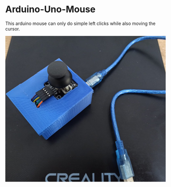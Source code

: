 # Arduino-Uno-Mouse

This arduino mouse can only do simple left clicks while also moving the cursor.

![image](https://github.com/ToshikiRen/Arduino-Uno-Mouse/blob/main/Arduino-Mouse-Button.jpeg)
